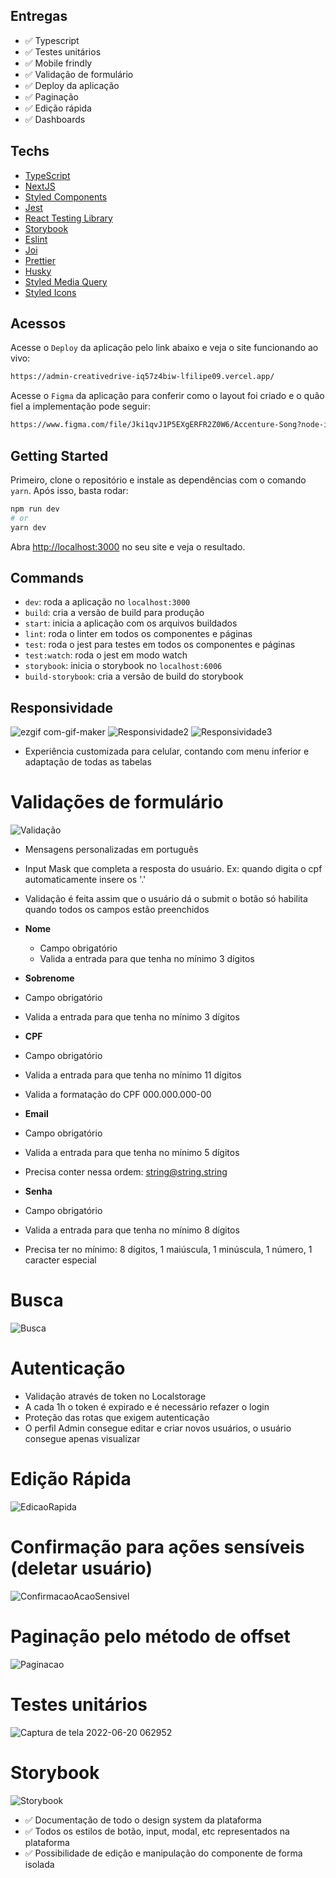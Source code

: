 
## Entregas

- ✅ Typescript
- ✅ Testes unitários
- ✅ Mobile frindly
- ✅ Validação de formulário
- ✅ Deploy da aplicação
- ✅ Paginação
- ✅ Edição rápida
- ✅ Dashboards

## Techs

- [TypeScript](https://www.typescriptlang.org/)
- [NextJS](https://nextjs.org/)
- [Styled Components](https://styled-components.com/)
- [Jest](https://jestjs.io/)
- [React Testing Library](https://testing-library.com/docs/react-testing-library/intro)
- [Storybook](https://storybook.js.org/)
- [Eslint](https://eslint.org/)
- [Joi](https://joi.dev/api/?v=17.6.0)
- [Prettier](https://prettier.io/)
- [Husky](https://github.com/typicode/husky)
- [Styled Media Query](https://github.com/morajabi/styled-media-query)
- [Styled Icons](https://styled-icons.dev/)

## Acessos

Acesse o `Deploy` da aplicação pelo link abaixo e veja o site funcionando ao vivo:
```bash
https://admin-creativedrive-iq57z4biw-lfilipe09.vercel.app/
```

Acesse o `Figma` da aplicação para conferir como o layout foi criado e o quão fiel a implementação pode seguir:
```bash
https://www.figma.com/file/Jki1qvJ1P5EXgERFR2Z0W6/Accenture-Song?node-id=0%3A1
```


## Getting Started

Primeiro, clone o repositório e instale as dependências com o comando `yarn`. Após isso, basta rodar:

```bash
npm run dev
# or
yarn dev
```

Abra [http://localhost:3000](http://localhost:3000) no seu site e veja o resultado.

## Commands

- `dev`: roda a aplicação no `localhost:3000`
- `build`: cria a versão de build para produção
- `start`: inicia a aplicação com os arquivos buildados
- `lint`: roda o linter em todos os componentes e páginas
- `test`: roda o jest para testes em todos os componentes e páginas
- `test:watch`: roda o jest em modo watch
- `storybook`: inicia o storybook no `localhost:6006`
- `build-storybook`: cria a versão de build do storybook

## Responsividade

![ezgif com-gif-maker](https://user-images.githubusercontent.com/81202572/174573770-73d8cf0a-ce4e-4e0b-a806-2d0cc9aa0781.gif)
![Responsividade2](https://user-images.githubusercontent.com/81202572/174573817-6bec470d-3e19-44fb-9f17-c2483a4a707b.gif)
![Responsividade3](https://user-images.githubusercontent.com/81202572/174573826-80033620-79a2-4e4b-ad5a-60a0e2b2ef7a.gif)

- Experiência customizada para celular, contando com menu inferior e adaptação de todas as tabelas

# Validações de formulário

![Validação](https://user-images.githubusercontent.com/81202572/174574199-10ce65e4-3a61-490b-b8ca-f7927d333d5c.gif)

- Mensagens personalizadas em português
- Input Mask que completa a resposta do usuário. Ex: quando digita o cpf automaticamente insere os '.'
- Validação é feita assim que o usuário dá o submit o botão só habilita quando todos os campos estão preenchidos

- **Nome**
  - Campo obrigatório
  - Valida a entrada para que tenha no mínimo 3 dígitos
  
 - **Sobrenome**
  - Campo obrigatório
  - Valida a entrada para que tenha no mínimo 3 dígitos

 - **CPF**
  - Campo obrigatório
  - Valida a entrada para que tenha no mínimo 11 dígitos
  - Valida a formatação do CPF 000.000.000-00
 
  - **Email**
  - Campo obrigatório
  - Valida a entrada para que tenha no mínimo 5 dígitos
  - Precisa conter nessa ordem: string@string.string

  - **Senha**
  - Campo obrigatório
  - Valida a entrada para que tenha no mínimo 8 dígitos
  -  Precisa ter no mínimo: 8 dígitos, 1 maiúscula, 1 minúscula, 1 número, 1 caracter especial


# Busca
![Busca](https://user-images.githubusercontent.com/81202572/174575253-3f67d6cc-dced-4b66-afec-3997355b6b8b.gif)


# Autenticação
  - Validação através de token no Localstorage
  - A cada 1h o token é expirado e é necessário refazer o login
  - Proteção das rotas que exigem autenticação
  - O perfil Admin consegue editar e criar novos usuários, o usuário consegue apenas visualizar

# Edição Rápida

![EdicaoRapida](https://user-images.githubusercontent.com/81202572/174575749-2ea8ce8c-2245-4a10-86d4-03db857fcffe.gif)

# Confirmação para ações sensíveis (deletar usuário)
![ConfirmacaoAcaoSensivel](https://user-images.githubusercontent.com/81202572/174575829-249e6de6-96ea-4e40-a9e6-d2864fa5a8c8.gif)


# Paginação pelo método de offset
![Paginacao](https://user-images.githubusercontent.com/81202572/174575936-8fbb13ab-4478-48b2-98aa-8627071218bd.gif)


# Testes unitários
![Captura de tela 2022-06-20 062952](https://user-images.githubusercontent.com/81202572/174576051-94644069-62d5-46b1-8ba7-54cc912a9fca.png)

# Storybook
![Storybook](https://user-images.githubusercontent.com/81202572/174576639-f89c9322-6190-48e2-8f56-fb470546c774.gif)

- ✅ Documentação de todo o design system da plataforma 
- ✅ Todos os estilos de botão, input, modal, etc representados na plataforma
- ✅ Possibilidade de edição e manipulação do componente de forma isolada
